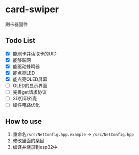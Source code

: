 # card-swiper

刷卡器固件

## Todo List

- [x] 能刷卡并读取卡的UID
- [x] 能够联网
- [x] 能驱动蜂鸣器
- [x] 能点亮LED
- [x] 能点亮OLED屏幕
- [ ] OLED的显示界面
- [ ] 完善get请求协议
- [ ] 3D打印外壳
- [ ] 硬件电路优化

## How to use

1. 重命名`/src/NetConfig.hpp.example` -> `/src/NetConfig.hpp`
2. 修改里面的条目
3. 编译并烧录到esp32中
